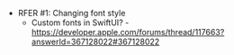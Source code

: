 
- RFER #1: Changing font style
    - Custom fonts in SwiftUI? - https://developer.apple.com/forums/thread/117663?answerId=367128022#367128022
